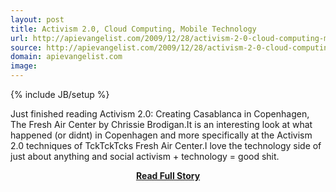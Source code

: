 ```yaml
---
layout: post
title: Activism 2.0, Cloud Computing, Mobile Technology
url: http://apievangelist.com/2009/12/28/activism-2-0-cloud-computing-mobile-technology/
source: http://apievangelist.com/2009/12/28/activism-2-0-cloud-computing-mobile-technology/
domain: apievangelist.com
image: 
---
```

{% include JB/setup %}<p>Just finished reading Activism 2.0: Creating Casablanca in Copenhagen, The Fresh Air Center by Chrissie Brodigan.It is an interesting look at what happened (or didnt) in Copenhagen and more specifically at the Activism 2.0 techniques of TckTckTcks Fresh Air Center.I love the technology side of just about anything and social activism + technology = good shit.</p>
<center><p><a href="http://apievangelist.com/2009/12/28/activism-2-0-cloud-computing-mobile-technology/" style='padding:25px; font-sze:18px; font-weight: bold;'>Read Full Story</a></p></center>
